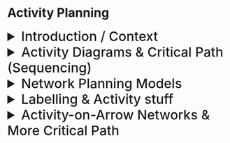 # Activity Planning

<details>
<summary style="font-size: 30px; font-weight: 500; cursor: pointer;"> 
Introduction / Context
</summary>

### Objectives for Project Planning and Scheduling
- **Produce an Activity Plan:** Detailing all tasks necessary for project completion.
- **Estimate Overall Duration:** Calculating how long the project will take from start to finish.
- **Create a Critical Path and Precedence Network:** Identifying the sequence of dependent tasks that determine the project's shortest completion time.

### Scheduling
Scheduling is crucial for allocating start and end times to each project activity, ensuring not everything happens simultaneously. It involves:
- Methodology development for the project.
- Task identification.
- Time assessment for each task.

### Activity Networks
Activity networks assist in:
- Assessing project completion date feasibility.
- Resource deployment timing.
- Cost incurrence timing.
They enhance coordination and motivation within the project team.

### Defining Activities
Assumptions for activity networks include:
- Projects comprise numerous activities.
- Projects start when any activity is ready and conclude when all activities are finished.
- Activities have clear start/end points, forecastable resource requirements, predictable durations, and may depend on the completion of other activities (forming precedence networks).

### Identifying Activities
Activities can be identified through:
1. **Work-Based Approach:** Creating a Work Breakdown Structure (WBS) to list all necessary work items.
2. **Product-Based Approach:** Listing deliverables and intermediate products using a Product Breakdown Structure (PBS), determining their creation order, and identifying required activities.

### Hybrid Approach
The IBM MITP approach suggests five levels:
1. **Project:** The overarching effort.
2. **Deliverables:** High-level outcomes or products.
3. **Components:** Key work items for producing deliverables.
4. **Work Packages:** Task groups needed for components.
5. **Tasks:** Individual activities.

### Abbreviations Explained
- **WBS:** Work Breakdown Structure - A hierarchical decomposition of the total scope of work to be carried out by the project team.
- **PBS:** Product Breakdown Structure - A hierarchical structure of all the products to be produced during a project.
- **MITP:** Managing the Implementation of the Total Project - IBM's project management methodology focusing on delivering project components systematically.

This summary encapsulates the foundational steps in planning and scheduling for software project management, emphasizing systematic breakdown and scheduling of tasks to ensure project success.

</details>

<details>
<summary style="font-size: 30px; font-weight: 500; cursor: pointer;"> 
Activity Diagrams & Critical Path (Sequencing)
</summary>

Sequencing in project management refers to the process of arranging tasks or activities in the order they need to be completed. Here are key points about sequencing:

- **Identify Dependencies:** Determine which tasks must be completed before others can start.
- **Logical Order:** Arrange tasks based on their logical relationships and dependencies, not on resource availability.
- **Critical Path Method (CPM):** Often used to analyze task sequences, identifying the longest path of planned activities to the end of the project.
- **Precedence Diagramming Method (PDM):** A technique for creating a project schedule network diagram that uses boxes or rectangles, referred to as nodes, to represent activities, and connects them with arrows that show the dependencies.

Can use Bar Charts

![Ch4_img](./static/SPM_56.png)

Time flows Left to Right in the graph ---->

When the text mentions "specify Module N." (1,2,3, etc.), it likely refers to:

- **Modular Sequencing:** Breaking down the project into smaller, manageable modules or components (Module 1, Module 2, etc.).
- **Sequential Order:** Each module is specified in a sequence, indicating a progression or a hierarchy in the project tasks or phases.
- **Module Dependency:** Highlighting dependencies between modules, where the completion of Module N is necessary before starting Module N+1.

</details>

<details>
<summary style="font-size: 30px; font-weight: 500; cursor: pointer;"> 
Network Planning Models
</summary>


**CPM (Critical Path Method):**
- **Objective:** Identifies the longest path of planned activities to the completion of a project and the shortest possible project duration.
- **Deterministic:** Assumes fixed time estimates for each activity.
- **Focus:** Emphasizes minimizing project duration and understanding impacts of schedule changes.
- **Steps:** 
  1. List all activities.
  2. Determine the sequencing and dependencies.
  3. Estimate duration for each activity.
  4. Identify the longest path through the network (the critical path).
  5. Calculate the earliest and latest start and finish times for each activity.
- **Application:** Suitable for projects with well-defined activities and time estimates.

**PERT (Program Evaluation Review Technique):**
- **Objective:** Designed to analyze and represent the tasks involved in completing a project.
- **Probabilistic:** Incorporates uncertainty by using three time estimates for each activity: optimistic, pessimistic, and most likely.
- **Focus:** Manages uncertainties in project scheduling by estimating the likelihood of meeting deadlines.
- **Steps:** 
  1. Identify tasks and milestones.
  2. Establish dependencies.
  3. Estimate time using three scenarios: optimistic (O), pessimistic (P), and most likely (M).
  4. Calculate the expected time for each activity. idk formula
  5. Determine critical path and float times to analyze task flexibility.
- **Application:** Best for research and development projects, where time estimates are uncertain.

**Drawing PERT**
- No Looping back is allowed *(Deal with Iterations, by hiding them in a single high-level activity)*

- Milestones *Activites* such as the start and end of Project don't have a duration. **I start Instantly, and upon End, it's instant also** dura = 0

![Ch4_img](./static/SPM_55.png)

# Links Between Activities

![Ch4_img](./static/SPM_68.png)

![Ch4_img](./static/SPM_69.png)

**Finish to finish:** when one activity finishes the other must finish too
- e.g. when the testing of the prototype is completed so is the documentation of any amendments 
- e.g. documentation of the changes to the prototype starts 1 day after the testing and finishes 2 days after testing has been completed

![Ch4_img](./static/SPM_71.png)

**Start to finish** – in the example when the cutover to the new system
takes place, the operation of the temporary system is no longer needed.
Although the cutover depends of the acceptance testing to be
completed, the implication is that the cutover might not start straight after
acceptance testing.

</details>


<details>
<summary style="font-size: 30px; font-weight: 500; cursor: pointer;"> 
Labelling & Activity stuff
</summary>

![Ch4_img](./static/SPM_60.png)

![Ch4_img](./static/SPM_57.png)

![Ch4_img](./static/SPM_58.png)

If multiple nodes are connected (C.D to H) take the largest number *(Longest time)* as the start to H

![Ch4_img](./static/SPM_59.png)

Backward Pass, Given finish is connected to G. and H. take G's final number as it's bigger (13 > 11) as the **Latest Finish** aka bottom right corner, and propagate back.

![Ch4_img](./static/SPM_61.png)

**Float**:
- *Float (total float)*: Difference between activity Earliest Start, and Latest Start
- *Free Float:* Measure of how much the **start or completion of an activity might be delayed, without affecting end date** of project. 

Formulas:
- Float *(aka total float)* = LF - ES - Duration
- Free Float = **ES** of next activity - **EF** for this activity
- Interfering Float = Total Float - Free Float

![Ch4_img](./static/SPM_63.png)

Diagram for Free Float, for an Idea ^^

The filled in Float values below are just the **Total Floats**:
- H. Example: **13** *bottom right* - **10** *top left* - **3** *top middle* = 0

![Ch4_img](./static/SPM_62.png)

- Any activity with a **float of zero is critical** in the sense that any delay in carrying out the activity will delay the completion date of the project as a whole.
---

# Critical Path
- Defines the Duration of the Project
- Any delay to any activity on this critical path will delay the completion of the project.

-  In managing the project, we must pay particular attention to monitoring activities on the critical path
so that the effects of any delay or resource unavailability are detected and corrected at the earliest
opportunity.

- In planning the project, it is the critical path that we must shorten if we are to reduce the overall
duration of the project.

![Ch4_img](./static/SPM_64.png)

As we can see the Critical path here is from `START -> F -> G -> FIN` as F and G have Float values of zero!

**If the project needs to be shortened, we must shorten Critical Path!!!** Non, critical path shortening won't have an impact on project duration. 

- As we shorten Critical Path, we always need to re-check and make sure no new critical paths have emerged!

-  As soon as the activities along a particular path use up their total float then that path will become a critical path and a number of hitherto non-critical activities will suddenly become critical. That's why it's sometimes good to look at *Near-Critical* paths also

</details>


<details>
<summary style="font-size: 30px; font-weight: 500; cursor: pointer;"> 
Activity-on-Arrow Networks & More Critical Path
</summary>


![Ch4_img](./static/SPM_66.png)

Assume Specify Mod. C's Duration is actually **18** *(I messed up my example)*

![Ch4_img](./static/SPM_67.png)

For simplicitiy, I started off the Specify Modules at *0* but technically they start at 34.

**Duration:** 34+59+6 = 99 days

---

![Ch4_img](./static/SPM_65.png)

* Nodes Represent Events (Group of Activities)
* Edges Represent by Dependencies on different events (Path kinda)
</details>